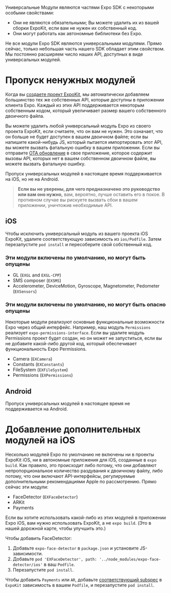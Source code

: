 <!--- EN-Revision: d2dbdfc8486a73d1e008e074045fd27b459e6a1c -->

Универсальные Модули являются частями Expo SDK с некоторыми особыми свойствами:

- Они не являются обязательными; Вы можете удалить их из вашей сборки ExpoKit, если вам не нужен их собственный код.
- Они могут работать как автономные библиотеки без Expo.

Не все модули Expo SDK являются универсальными модулями. Прямо сейчас, только небольшая часть нашего SDK обладает этим свойством. Мы постоянно расширяем число наших API, доступных в виде универсальных модулей.

# Пропуск ненужных модулей

Когда вы [создаете проект ExpoKit](eject.md), мы автоматически добавляем большинство тех же собственных API, которые доступны в приложении клиента Expo. Каждый из этих API поддерживается некоторым собственным кодом, который увеличивает размер вашего собственного двоичного файла.

Вы можете удалить любой универсальный модуль Expo из своего проекта ExpoKit, если считаете, что он вам не нужен. Это означает, что он больше не будет доступен в вашем двоичном файле; если вы напишите какой-нибудь JS, который пытается импортировать этот API, вы можете вызвать фатальную ошибку в вашем приложении. Если вы отправите [OTA обновление](../guides/configuring-ota-updates.md) в свое приложение, которое содержит вызовы API, которых нет в вашем собственном двоичном файле, вы можете вызвать фатальную ошибку.

Пропуск универсальных модулей в настоящее время поддерживается на iOS, но не на Android.

> **Если вы не уверены, для чего предназначено это руководство или вам оно нужно,** вам, вероятно, лучше оставить его в покое. В противном случае вы рискуете вызвать сбои в вашем приложении, уничтожив необходимые API.

## iOS

Чтобы исключить универсальный модуль из вашего проекта iOS ExpoKit, удалите соответствующую зависимость из `ios/Podfile`. Затем перезапустите `pod install` и пересоберите свой собственный код.

### Эти модули включены по умолчанию, но могут быть опущены

- GL (`EXGL` and `EXGL-CPP`)
- SMS composer (`EXSMS`)
- Accelerometer, DeviceMotion, Gyroscope, Magnetometer, Pedometer (`EXSensors`)

### Эти модули включены по умолчанию, но могут быть опасно опущены

Некоторые модули реализуют основные функциональные возможности Expo через общий интерфейс. Например, наш модуль `Permissions` реализует `expo-permissions-interface`. Если вы удалите модуль Permissions проект будет создан, но он может не запуститься, если вы не добавите какой-либо другой код, который обеспечивает функциональность Expo Permissions.

- Camera (`EXCamera`)
- Constants (`EXConstants`)
- FileSystem (`EXFileSystem`)
- Permissions (`EXPermissions`)

## Android

Пропуск универсальных модулей в настоящее время не поддерживается на Android.

# Добавление дополнительных модулей на iOS

Несколько модулей Expo по умолчанию не включены ни в проекты ExpoKit iOS, ни в автономные приложения для iOS, созданные в `expo build`. Как правило, это происходит либо потому, что они добавляют непропорциональное количество раздувания к двоичному файлу, либо потому, что они включают API-интерфейсы, регулируемые дополнительными рекомендациями Apple по рассмотрению. Прямо сейчас эти модули:

- FaceDetector (`EXFaceDetector`)
- ARKit
- Payments

Если вы хотите использовать какой-либо из этих модулей в приложении Expo iOS, вам нужно использовать ExpoKit, а не `expo build`. (Это в нашей дорожной карте, чтобы улучшить это.)

Чтобы добавить FaceDetector:

1.  Добавьте `expo-face-detector` в `package.json` и установите JS-зависимости.
2.  Добавьте `pod 'EXFaceDetector', path: '../node_modules/expo-face-detector/ios'` в ваш `Podfile`.
3.  Перезапустите `pod install`.

Чтобы добавить `Payments` или `AR`, добавьте [соответствующий subspec](https://github.com/expo/expo/blob/master/ExpoKit.podspec) в `ExpoKit` зависимость в вашем `Podfile`, и перезапустите `pod install`.
